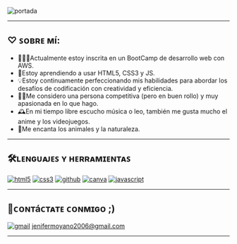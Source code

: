 ![portada](https://github.com/user-attachments/assets/84b1448c-728d-476f-b6af-5f041c9cd0d3)

---

## ♡ ꜱᴏʙʀᴇ ᴍí: 
- 👩🏻‍💻Actualmente estoy inscrita en un BootCamp de desarrollo web con AWS.
- 🧠Estoy aprendiendo a usar HTML5, CSS3 y JS.
- 💡Estoy continuamente perfeccionando mis habilidades para abordar los desafíos de codificación con creatividad y eficiencia.
- 💪🏼Me considero una persona competitiva (pero en buen rollo) y muy apasionada en lo que hago.
- 🕰️En mi tiempo libre escucho música o leo, también me gusta mucho el anime y los videojuegos.
- 🌷Me encanta los animales y la naturaleza.
---
## 🛠️ʟᴇɴɢᴜᴀᴊᴇꜱ ʏ ʜᴇʀʀᴀᴍɪᴇɴᴛᴀꜱ
<a href='https://github.com/shivamkapasia0' target="_blank"><img alt='html5' src='https://img.shields.io/badge/HTML5-100000?style=for-the-badge&logo=html5&logoColor=white&labelColor=F16529&color=F16529'/></a>
<a href='https://github.com/shivamkapasia0' target="_blank"><img alt='css3' src='https://img.shields.io/badge/CSS3-100000?style=for-the-badge&logo=css3&logoColor=white&labelColor=3C9CD7&color=3C9CD7'/></a>
<a href='https://github.com/shivamkapasia0' target="_blank"><img alt='github' src='https://img.shields.io/badge/GitHub-100000?style=for-the-badge&logo=github&logoColor=white&labelColor=000000&color=000000'/></a>
<a href='https://github.com/shivamkapasia0' target="_blank"><img alt='canva' src='https://img.shields.io/badge/canva-100000?style=for-the-badge&logo=canva&logoColor=white&labelColor=00C4CC&color=00C4CC'/></a>
<a href='https://github.com/shivamkapasia0' target="_blank"><img alt='javascript' src='https://img.shields.io/badge/JavaScript-100000?style=for-the-badge&logo=javascript&logoColor=e8c931&labelColor=FFFFFF&color=e8c931'/></a>

---
## 💬ᴄᴏɴᴛáᴄᴛᴀᴛᴇ ᴄᴏɴᴍɪɢᴏ ;)
<a href='https://github.com/shivamkapasia0' target="_blank"><img alt='gmail' src='https://img.shields.io/badge/-100000?style=flat-square&logo=gmail&logoColor=white&labelColor=D14836&color=D14836'/></a> <a href="jenifermoyano2006@gmail.com">jenifermoyano2006@gmail.com</a>

---
